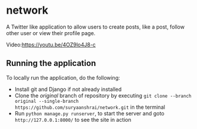 # network
A Twitter like application to allow users to create posts, like a post, follow other user or view their profile page.

Video:https://youtu.be/4OZ9lo4J8-c


## Running the application
To locally run the application, do the following: 
- Install git and Django if not already installed
- Clone the *original* branch of repository by executing `git clone --branch original --single-branch https://github.com/suryaanshrai/network.git` in the terminal
- Run `python manage.py runserver`, to start the server and goto `http://127.0.0.1:8000/` to see the site in action
